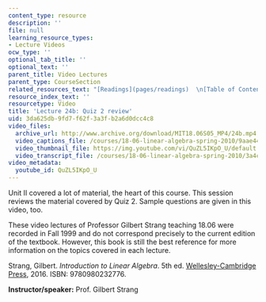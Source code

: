 ```yaml
---
content_type: resource
description: ''
file: null
learning_resource_types:
- Lecture Videos
ocw_type: ''
optional_tab_title: ''
optional_text: ''
parent_title: Video Lectures
parent_type: CourseSection
related_resources_text: "[Readings](pages/readings)  \n[Table of Contents](pages/readings#Table_of_Contents)"
resource_index_text: ''
resourcetype: Video
title: 'Lecture 24b: Quiz 2 review'
uid: 3da625db-9fd7-f62f-3a3f-b2a6d0dcc4c8
video_files:
  archive_url: http://www.archive.org/download/MIT18.06S05_MP4/24b.mp4
  video_captions_file: /courses/18-06-linear-algebra-spring-2010/9aae448a55f150d4985ed37e756ccea7_QuZL5IKpO_U.vtt
  video_thumbnail_file: https://img.youtube.com/vi/QuZL5IKpO_U/default.jpg
  video_transcript_file: /courses/18-06-linear-algebra-spring-2010/3a4c9c7a6e90be05bff41ffcda51cf24_QuZL5IKpO_U.pdf
video_metadata:
  youtube_id: QuZL5IKpO_U
---
```


Unit II covered a lot of material, the heart of this course. This session reviews the material covered by Quiz 2. Sample questions are given in this video, too.

These video lectures of Professor Gilbert Strang teaching 18.06 were recorded in Fall 1999 and do not correspond precisely to the current edition of the textbook. However, this book is still the best reference for more information on the topics covered in each lecture.

Strang, Gilbert. _Introduction to Linear Algebra_. 5th ed. [Wellesley-Cambridge Press](http://www.wellesleycambridge.com/), 2016. ISBN: 9780980232776.

**Instructor/speaker:** Prof. Gilbert Strang